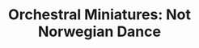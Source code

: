 ---
title: "Orchestral Miniatures: Not Norwegian Dance"
tags: "orchestral"
sectionSortOrder: 10
shortDesc: "A tongue-in-cheek 'lollipop' for orchestra"
forces: "2+picc.2.2.2+cbn / 4.3.3.1 / 2perc / timp / strings"
length: "2 mins 30 secs"
workNumber: "P0050"
compositionYear: "2023"
pdf: "Not Norwegian Dance"
hire: yes
buy: ""
recording: ""
audioIndex: 50
projectColour:
layout: workDetail
permalink: false
---